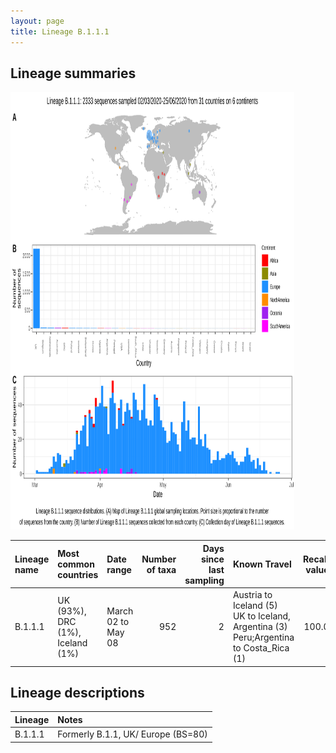 ```yaml
---
layout: page
title: Lineage B.1.1.1
---
```




<h2> Lineage summaries</h2>

<img src="../assets/images/B.1.1.1.svg" alt="B.1.1.1 lineage summary figure" width="90%" height="700px" />


| Lineage name | Most common countries | Date range | Number of taxa |  Days since last sampling | Known Travel | Recall value |
|:-----|:-----|:-------|-------:|-------:|:---------|--------:|
| B.1.1.1 | UK (93%), DRC (1%), Iceland (1%) | March 02 to May 08 | 952 | 2 | Austria to Iceland (5)<br/> UK to Iceland, Argentina (3)<br/> Peru;Argentina to Costa_Rica (1)<br/> | 100.0 |

<h2>Lineage descriptions</h2>

| Lineage | Notes |
|:-----|:-----|
| B.1.1.1 | Formerly B.1.1, UK/ Europe (BS=80) |

